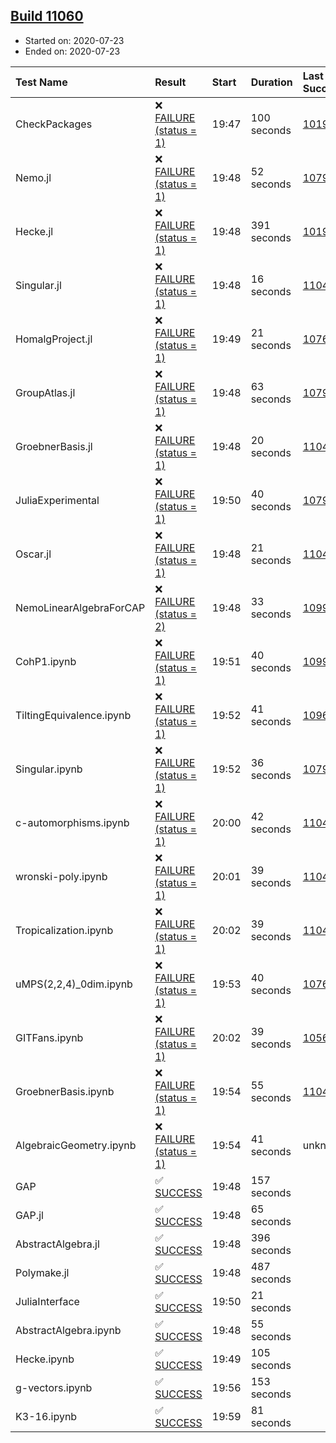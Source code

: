 ## [Build 11060](https://oscarci.mathematik.uni-kl.de/job/oscar/11060/)

* Started on: 2020-07-23
* Ended on: 2020-07-23

| Test Name    | Result | Start | Duration | Last Success | First Failure |
|:-------------|:-------|:------|:---------|:-------------|:--------------|
| CheckPackages | ❌ [FAILURE (status = 1)](https://oscarci.mathematik.uni-kl.de/job/oscar/11060/artifact/logs/build-11060/CheckPackages.log) | 19:47 | 100 seconds | [10197](https://oscarci.mathematik.uni-kl.de/job/oscar/10197/) | [10198](https://oscarci.mathematik.uni-kl.de/job/oscar/10198/) |
| Nemo.jl | ❌ [FAILURE (status = 1)](https://oscarci.mathematik.uni-kl.de/job/oscar/11060/artifact/logs/build-11060/Nemo.jl.log) | 19:48 | 52 seconds | [10790](https://oscarci.mathematik.uni-kl.de/job/oscar/10790/) | [10791](https://oscarci.mathematik.uni-kl.de/job/oscar/10791/) |
| Hecke.jl | ❌ [FAILURE (status = 1)](https://oscarci.mathematik.uni-kl.de/job/oscar/11060/artifact/logs/build-11060/Hecke.jl.log) | 19:48 | 391 seconds | [10197](https://oscarci.mathematik.uni-kl.de/job/oscar/10197/) | [10198](https://oscarci.mathematik.uni-kl.de/job/oscar/10198/) |
| Singular.jl | ❌ [FAILURE (status = 1)](https://oscarci.mathematik.uni-kl.de/job/oscar/11060/artifact/logs/build-11060/Singular.jl.log) | 19:48 | 16 seconds | [11044](https://oscarci.mathematik.uni-kl.de/job/oscar/11044/) | [11048](https://oscarci.mathematik.uni-kl.de/job/oscar/11048/) |
| HomalgProject.jl | ❌ [FAILURE (status = 1)](https://oscarci.mathematik.uni-kl.de/job/oscar/11060/artifact/logs/build-11060/HomalgProject.jl.log) | 19:49 | 21 seconds | [10765](https://oscarci.mathematik.uni-kl.de/job/oscar/10765/) | [10766](https://oscarci.mathematik.uni-kl.de/job/oscar/10766/) |
| GroupAtlas.jl | ❌ [FAILURE (status = 1)](https://oscarci.mathematik.uni-kl.de/job/oscar/11060/artifact/logs/build-11060/GroupAtlas.jl.log) | 19:48 | 63 seconds | [10790](https://oscarci.mathematik.uni-kl.de/job/oscar/10790/) | [10791](https://oscarci.mathematik.uni-kl.de/job/oscar/10791/) |
| GroebnerBasis.jl | ❌ [FAILURE (status = 1)](https://oscarci.mathematik.uni-kl.de/job/oscar/11060/artifact/logs/build-11060/GroebnerBasis.jl.log) | 19:48 | 20 seconds | [11044](https://oscarci.mathematik.uni-kl.de/job/oscar/11044/) | [11048](https://oscarci.mathematik.uni-kl.de/job/oscar/11048/) |
| JuliaExperimental | ❌ [FAILURE (status = 1)](https://oscarci.mathematik.uni-kl.de/job/oscar/11060/artifact/logs/build-11060/JuliaExperimental.log) | 19:50 | 40 seconds | [10790](https://oscarci.mathematik.uni-kl.de/job/oscar/10790/) | [10791](https://oscarci.mathematik.uni-kl.de/job/oscar/10791/) |
| Oscar.jl | ❌ [FAILURE (status = 1)](https://oscarci.mathematik.uni-kl.de/job/oscar/11060/artifact/logs/build-11060/Oscar.jl.log) | 19:48 | 21 seconds | [11044](https://oscarci.mathematik.uni-kl.de/job/oscar/11044/) | [11048](https://oscarci.mathematik.uni-kl.de/job/oscar/11048/) |
| NemoLinearAlgebraForCAP | ❌ [FAILURE (status = 2)](https://oscarci.mathematik.uni-kl.de/job/oscar/11060/artifact/logs/build-11060/NemoLinearAlgebraForCAP.log) | 19:48 | 33 seconds | [10999](https://oscarci.mathematik.uni-kl.de/job/oscar/10999/) | [11000](https://oscarci.mathematik.uni-kl.de/job/oscar/11000/) |
| CohP1.ipynb | ❌ [FAILURE (status = 1)](https://oscarci.mathematik.uni-kl.de/job/oscar/11060/artifact/logs/build-11060/CohP1.ipynb.log) | 19:51 | 40 seconds | [10999](https://oscarci.mathematik.uni-kl.de/job/oscar/10999/) | [11000](https://oscarci.mathematik.uni-kl.de/job/oscar/11000/) |
| TiltingEquivalence.ipynb | ❌ [FAILURE (status = 1)](https://oscarci.mathematik.uni-kl.de/job/oscar/11060/artifact/logs/build-11060/TiltingEquivalence.ipynb.log) | 19:52 | 41 seconds | [10962](https://oscarci.mathematik.uni-kl.de/job/oscar/10962/) | [10963](https://oscarci.mathematik.uni-kl.de/job/oscar/10963/) |
| Singular.ipynb | ❌ [FAILURE (status = 1)](https://oscarci.mathematik.uni-kl.de/job/oscar/11060/artifact/logs/build-11060/Singular.ipynb.log) | 19:52 | 36 seconds | [10790](https://oscarci.mathematik.uni-kl.de/job/oscar/10790/) | [10791](https://oscarci.mathematik.uni-kl.de/job/oscar/10791/) |
| c-automorphisms.ipynb | ❌ [FAILURE (status = 1)](https://oscarci.mathematik.uni-kl.de/job/oscar/11060/artifact/logs/build-11060/c-automorphisms.ipynb.log) | 20:00 | 42 seconds | [11043](https://oscarci.mathematik.uni-kl.de/job/oscar/11043/) | [11044](https://oscarci.mathematik.uni-kl.de/job/oscar/11044/) |
| wronski-poly.ipynb | ❌ [FAILURE (status = 1)](https://oscarci.mathematik.uni-kl.de/job/oscar/11060/artifact/logs/build-11060/wronski-poly.ipynb.log) | 20:01 | 39 seconds | [11042](https://oscarci.mathematik.uni-kl.de/job/oscar/11042/) | [11043](https://oscarci.mathematik.uni-kl.de/job/oscar/11043/) |
| Tropicalization.ipynb | ❌ [FAILURE (status = 1)](https://oscarci.mathematik.uni-kl.de/job/oscar/11060/artifact/logs/build-11060/Tropicalization.ipynb.log) | 20:02 | 39 seconds | [11044](https://oscarci.mathematik.uni-kl.de/job/oscar/11044/) | [11048](https://oscarci.mathematik.uni-kl.de/job/oscar/11048/) |
| uMPS(2,2,4)_0dim.ipynb | ❌ [FAILURE (status = 1)](https://oscarci.mathematik.uni-kl.de/job/oscar/11060/artifact/logs/build-11060/uMPS-2-2-4-_0dim.ipynb.log) | 19:53 | 40 seconds | [10765](https://oscarci.mathematik.uni-kl.de/job/oscar/10765/) | [10766](https://oscarci.mathematik.uni-kl.de/job/oscar/10766/) |
| GITFans.ipynb | ❌ [FAILURE (status = 1)](https://oscarci.mathematik.uni-kl.de/job/oscar/11060/artifact/logs/build-11060/GITFans.ipynb.log) | 20:02 | 39 seconds | [10566](https://oscarci.mathematik.uni-kl.de/job/oscar/10566/) | [10567](https://oscarci.mathematik.uni-kl.de/job/oscar/10567/) |
| GroebnerBasis.ipynb | ❌ [FAILURE (status = 1)](https://oscarci.mathematik.uni-kl.de/job/oscar/11060/artifact/logs/build-11060/GroebnerBasis.ipynb.log) | 19:54 | 55 seconds | [11044](https://oscarci.mathematik.uni-kl.de/job/oscar/11044/) | [11048](https://oscarci.mathematik.uni-kl.de/job/oscar/11048/) |
| AlgebraicGeometry.ipynb | ❌ [FAILURE (status = 1)](https://oscarci.mathematik.uni-kl.de/job/oscar/11060/artifact/logs/build-11060/AlgebraicGeometry.ipynb.log) | 19:54 | 41 seconds | unknown | unknown |
| GAP | ✅ [SUCCESS](https://oscarci.mathematik.uni-kl.de/job/oscar/11060/artifact/logs/build-11060/GAP.log) | 19:48 | 157 seconds |  |  |
| GAP.jl | ✅ [SUCCESS](https://oscarci.mathematik.uni-kl.de/job/oscar/11060/artifact/logs/build-11060/GAP.jl.log) | 19:48 | 65 seconds |  |  |
| AbstractAlgebra.jl | ✅ [SUCCESS](https://oscarci.mathematik.uni-kl.de/job/oscar/11060/artifact/logs/build-11060/AbstractAlgebra.jl.log) | 19:48 | 396 seconds |  |  |
| Polymake.jl | ✅ [SUCCESS](https://oscarci.mathematik.uni-kl.de/job/oscar/11060/artifact/logs/build-11060/Polymake.jl.log) | 19:48 | 487 seconds |  |  |
| JuliaInterface | ✅ [SUCCESS](https://oscarci.mathematik.uni-kl.de/job/oscar/11060/artifact/logs/build-11060/JuliaInterface.log) | 19:50 | 21 seconds |  |  |
| AbstractAlgebra.ipynb | ✅ [SUCCESS](https://oscarci.mathematik.uni-kl.de/job/oscar/11060/artifact/logs/build-11060/AbstractAlgebra.ipynb.log) | 19:48 | 55 seconds |  |  |
| Hecke.ipynb | ✅ [SUCCESS](https://oscarci.mathematik.uni-kl.de/job/oscar/11060/artifact/logs/build-11060/Hecke.ipynb.log) | 19:49 | 105 seconds |  |  |
| g-vectors.ipynb | ✅ [SUCCESS](https://oscarci.mathematik.uni-kl.de/job/oscar/11060/artifact/logs/build-11060/g-vectors.ipynb.log) | 19:56 | 153 seconds |  |  |
| K3-16.ipynb | ✅ [SUCCESS](https://oscarci.mathematik.uni-kl.de/job/oscar/11060/artifact/logs/build-11060/K3-16.ipynb.log) | 19:59 | 81 seconds |  |  |
